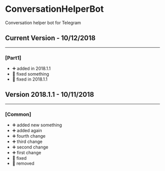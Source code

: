 # ConversationHelperBot
Conversation helper bot for Telegram


## Current Version - 10/12/2018
---------------
### [Part1]
- :heavy_plus_sign: added in 2018.1.1
- :hammer: fixed something
- :hammer: fixed in 2018.1.1

## Version 2018.1.1 - 10/11/2018
---------------
### [Common]
- :heavy_plus_sign: added new something
- :heavy_plus_sign: added again
- :heavy_plus_sign: fourth change
- :heavy_plus_sign: third change
- :heavy_plus_sign: second change
- :heavy_plus_sign: first change
- :hammer: fixed
- :bug: removed
